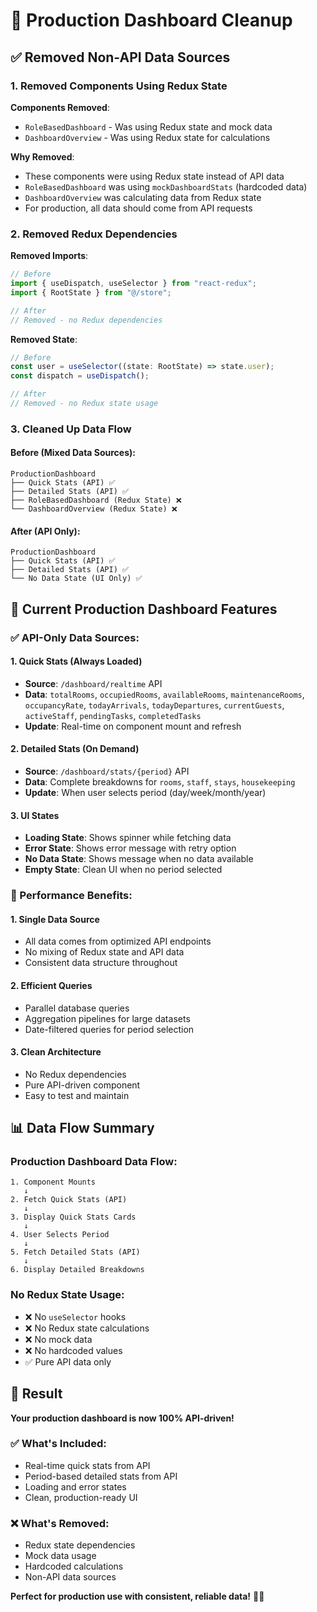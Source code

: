 # 🧹 Production Dashboard Cleanup

## ✅ **Removed Non-API Data Sources**

### **1. Removed Components Using Redux State**
**Components Removed**:
- `RoleBasedDashboard` - Was using Redux state and mock data
- `DashboardOverview` - Was using Redux state for calculations

**Why Removed**:
- These components were using Redux state instead of API data
- `RoleBasedDashboard` was using `mockDashboardStats` (hardcoded data)
- `DashboardOverview` was calculating data from Redux state
- For production, all data should come from API requests

### **2. Removed Redux Dependencies**
**Removed Imports**:
```typescript
// Before
import { useDispatch, useSelector } from "react-redux";
import { RootState } from "@/store";

// After
// Removed - no Redux dependencies
```

**Removed State**:
```typescript
// Before
const user = useSelector((state: RootState) => state.user);
const dispatch = useDispatch();

// After
// Removed - no Redux state usage
```

### **3. Cleaned Up Data Flow**

#### **Before (Mixed Data Sources)**:
```
ProductionDashboard
├── Quick Stats (API) ✅
├── Detailed Stats (API) ✅
├── RoleBasedDashboard (Redux State) ❌
└── DashboardOverview (Redux State) ❌
```

#### **After (API Only)**:
```
ProductionDashboard
├── Quick Stats (API) ✅
├── Detailed Stats (API) ✅
└── No Data State (UI Only) ✅
```

## 🎯 **Current Production Dashboard Features**

### **✅ API-Only Data Sources**:

#### **1. Quick Stats (Always Loaded)**
- **Source**: `/dashboard/realtime` API
- **Data**: `totalRooms`, `occupiedRooms`, `availableRooms`, `maintenanceRooms`, `occupancyRate`, `todayArrivals`, `todayDepartures`, `currentGuests`, `activeStaff`, `pendingTasks`, `completedTasks`
- **Update**: Real-time on component mount and refresh

#### **2. Detailed Stats (On Demand)**
- **Source**: `/dashboard/stats/{period}` API
- **Data**: Complete breakdowns for `rooms`, `staff`, `stays`, `housekeeping`
- **Update**: When user selects period (day/week/month/year)

#### **3. UI States**
- **Loading State**: Shows spinner while fetching data
- **Error State**: Shows error message with retry option
- **No Data State**: Shows message when no data available
- **Empty State**: Clean UI when no period selected

### **🚀 Performance Benefits**:

#### **1. Single Data Source**
- All data comes from optimized API endpoints
- No mixing of Redux state and API data
- Consistent data structure throughout

#### **2. Efficient Queries**
- Parallel database queries
- Aggregation pipelines for large datasets
- Date-filtered queries for period selection

#### **3. Clean Architecture**
- No Redux dependencies
- Pure API-driven component
- Easy to test and maintain

## 📊 **Data Flow Summary**

### **Production Dashboard Data Flow**:
```
1. Component Mounts
   ↓
2. Fetch Quick Stats (API)
   ↓
3. Display Quick Stats Cards
   ↓
4. User Selects Period
   ↓
5. Fetch Detailed Stats (API)
   ↓
6. Display Detailed Breakdowns
```

### **No Redux State Usage**:
- ❌ No `useSelector` hooks
- ❌ No Redux state calculations
- ❌ No mock data
- ❌ No hardcoded values
- ✅ Pure API data only

## 🎉 **Result**

**Your production dashboard is now 100% API-driven!**

### **✅ What's Included**:
- Real-time quick stats from API
- Period-based detailed stats from API
- Loading and error states
- Clean, production-ready UI

### **❌ What's Removed**:
- Redux state dependencies
- Mock data usage
- Hardcoded calculations
- Non-API data sources

**Perfect for production use with consistent, reliable data!** 🏨✨
